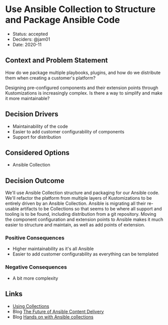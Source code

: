 # Use Ansible Collection to Structure and Package Ansible Code

* Status: accepted
* Deciders: @jam01
* Date: 2020-11

## Context and Problem Statement

How do we package multiple playbooks, plugins, and how do we distribute them when creating a customer's platform?

Designing pre-configured components and their extension points through Kustomizations is increasingly complex. Is there a way to simplify and make it more maintainable?

## Decision Drivers <!-- optional -->

* Maintainability of the code
* Easier to add customer configurability of components
* Support for distribution

## Considered Options

* Ansible Collection

## Decision Outcome

We'll use Ansible Collection structure and packaging for our Ansible code. We'll refactor the platform from multiple layers of Kustomizations to be entirely driven by an Ansible Collection. Ansible is migrating all their re-usable artifacts to be Collections so that seems to be where all support and tooling is to be found, including distribution from a git repository. Moving the component configuration and extension points to Ansible makes it much easier to structure and maintain, as well as add points of extension.

### Positive Consequences <!-- optional -->

* Higher maintainability as it's all Ansible
* Easier to add customer configurability as everything can be templated

### Negative Consequences <!-- optional -->

* A bit more complexity

## Links <!-- optional -->

* [Using Collections](https://docs.ansible.com/ansible/latest/user_guide/collections_using.html)
* Blog [The Future of Ansible Content Delivery](https://www.ansible.com/blog/the-future-of-ansible-content-delivery)
* Blog [Hands on with Ansible collections](https://www.ansible.com/blog/hands-on-with-ansible-collections)

